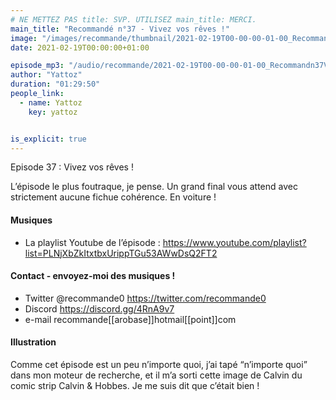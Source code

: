 ```yaml
---
# NE METTEZ PAS title: SVP. UTILISEZ main_title: MERCI.
main_title: "Recommandé n°37 - Vivez vos rêves !"
image: "/images/recommande/thumbnail/2021-02-19T00-00-00-01-00_Recommandn37Vivezvosrves.jpg"
date: 2021-02-19T00:00:00+01:00

episode_mp3: "/audio/recommande/2021-02-19T00-00-00-01-00_Recommandn37Vivezvosrves.mp3"
author: "Yattoz"
duration: "01:29:50"
people_link: 
  - name: Yattoz
    key: yattoz


is_explicit: true
---
```


<PodcastHeader/>

<!-- ECRIRE LA DESCRIPTION DE L'EPISODE SOUS CETTE LIGNE -->


 Episode 37 : Vivez vos rêves ! 

<p>L’épisode le plus foutraque, je pense. Un grand final vous attend avec strictement aucune fichue cohérence. En voiture !</p>

<h4>Musiques</h4>

<ul>
  <li>La playlist Youtube de l’épisode : <a href="https://www.youtube.com/playlist?list=PLNjXbZkItxtbxUrippTGu53AWwDsQ2FT2" rel="nofollow">https://www.youtube.com/playlist?list=PLNjXbZkItxtbxUrippTGu53AWwDsQ2FT2</a></li>
</ul>

<h4>Contact - envoyez-moi des musiques !</h4>

<ul>
  <li>Twitter @recommande0 <a href="https://twitter.com/recommande0" rel="nofollow">https://twitter.com/recommande0</a></li>
  <li>Discord <a href="https://discord.gg/4RnA9v7" rel="nofollow">https://discord.gg/4RnA9v7</a></li>
  <li>e-mail recommande[[arobase]]hotmail[[point]]com</li>
</ul>

<h4>Illustration</h4>

<p>Comme cet épisode est un peu n’importe quoi, j’ai tapé “n’importe quoi” dans mon moteur de recherche, et il m’a sorti cette image de Calvin du comic strip Calvin &amp; Hobbes. Je me suis dit que c’était bien !</p>


